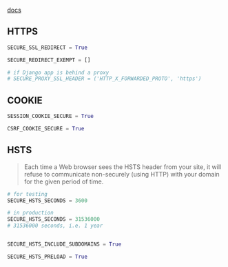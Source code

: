 [docs](https://docs.djangoproject.com/en/3.1/topics/security)

## HTTPS
```py
SECURE_SSL_REDIRECT = True

SECURE_REDIRECT_EXEMPT = []

# if Django app is behind a proxy
# SECURE_PROXY_SSL_HEADER = ('HTTP_X_FORWARDED_PROTO', 'https')
```


## COOKIE
```py
SESSION_COOKIE_SECURE = True

CSRF_COOKIE_SECURE = True
```


## HSTS
> Each time a Web browser sees the HSTS header from your site,
> it will refuse to communicate non-securely (using HTTP) with
> your domain for the given period of time.
```py
# for testing
SECURE_HSTS_SECONDS = 3600 

# in production
SECURE_HSTS_SECONDS = 31536000
# 31536000 seconds, i.e. 1 year


SECURE_HSTS_INCLUDE_SUBDOMAINS = True

SECURE_HSTS_PRELOAD = True
```

